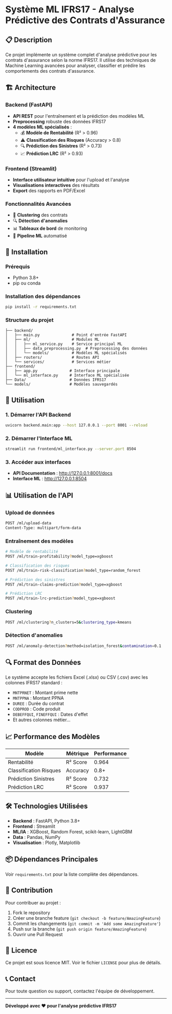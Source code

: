 # Système ML IFRS17 - Analyse Prédictive des Contrats d'Assurance

## 📋 Description

Ce projet implémente un système complet d'analyse prédictive pour les contrats d'assurance selon la norme IFRS17. Il utilise des techniques de Machine Learning avancées pour analyser, classifier et prédire les comportements des contrats d'assurance.

## 🏗️ Architecture

### Backend (FastAPI)
- **API REST** pour l'entraînement et la prédiction des modèles ML
- **Preprocessing** robuste des données IFRS17
- **4 modèles ML spécialisés** :
  - 💰 **Modèle de Rentabilité** (R² > 0.96)
  - ⚠️ **Classification des Risques** (Accuracy > 0.8)
  - 🔍 **Prédiction des Sinistres** (R² > 0.73)
  - 📈 **Prédiction LRC** (R² > 0.93)

### Frontend (Streamlit)
- **Interface utilisateur intuitive** pour l'upload et l'analyse
- **Visualisations interactives** des résultats
- **Export** des rapports en PDF/Excel

### Fonctionnalités Avancées
- 🎯 **Clustering** des contrats
- 🔍 **Détection d'anomalies**
- 📊 **Tableaux de bord** de monitoring
- 🔄 **Pipeline ML** automatisé

## 🚀 Installation

### Prérequis
- Python 3.8+
- pip ou conda

### Installation des dépendances
```bash
pip install -r requirements.txt
```

### Structure du projet
```
├── backend/
│   ├── main.py              # Point d'entrée FastAPI
│   ├── ml/                  # Modules ML
│   │   ├── ml_service.py    # Service principal ML
│   │   ├── data_preprocessing.py  # Preprocessing des données
│   │   └── models/          # Modèles ML spécialisés
│   ├── routers/             # Routes API
│   └── services/            # Services métier
├── frontend/
│   ├── app.py              # Interface principale
│   └── ml_interface.py     # Interface ML spécialisée
├── Data/                   # Données IFRS17
└── models/                 # Modèles sauvegardés
```

## 🔧 Utilisation

### 1. Démarrer l'API Backend
```bash
uvicorn backend.main:app --host 127.0.0.1 --port 8001 --reload
```

### 2. Démarrer l'Interface ML
```bash
streamlit run frontend/ml_interface.py --server.port 8504
```

### 3. Accéder aux interfaces
- **API Documentation** : http://127.0.0.1:8001/docs
- **Interface ML** : http://127.0.0.1:8504

## 📊 Utilisation de l'API

### Upload de données
```bash
POST /ml/upload-data
Content-Type: multipart/form-data
```

### Entraînement des modèles
```bash
# Modèle de rentabilité
POST /ml/train-profitability?model_type=xgboost

# Classification des risques
POST /ml/train-risk-classification?model_type=random_forest

# Prédiction des sinistres
POST /ml/train-claims-prediction?model_type=xgboost

# Prédiction LRC
POST /ml/train-lrc-prediction?model_type=xgboost
```

### Clustering
```bash
POST /ml/clustering?n_clusters=5&clustering_type=kmeans
```

### Détection d'anomalies
```bash
POST /ml/anomaly-detection?method=isolation_forest&contamination=0.1
```

## 🔍 Format des Données

Le système accepte les fichiers Excel (.xlsx) ou CSV (.csv) avec les colonnes IFRS17 standard :
- `MNTPRNET` : Montant prime nette
- `MNTPPNA` : Montant PPNA
- `DUREE` : Durée du contrat
- `CODPROD` : Code produit
- `DEBEFFQUI`, `FINEFFQUI` : Dates d'effet
- Et autres colonnes métier...

## 📈 Performance des Modèles

| Modèle | Métrique | Performance |
|--------|----------|-------------|
| Rentabilité | R² Score | 0.964 |
| Classification Risques | Accuracy | 0.8+ |
| Prédiction Sinistres | R² Score | 0.732 |
| Prédiction LRC | R² Score | 0.937 |

## 🛠️ Technologies Utilisées

- **Backend** : FastAPI, Python 3.8+
- **Frontend** : Streamlit
- **ML/IA** : XGBoost, Random Forest, scikit-learn, LightGBM
- **Data** : Pandas, NumPy
- **Visualisation** : Plotly, Matplotlib

## 📦 Dépendances Principales

Voir `requirements.txt` pour la liste complète des dépendances.

## 🤝 Contribution

Pour contribuer au projet :
1. Fork le repository
2. Créer une branche feature (`git checkout -b feature/AmazingFeature`)
3. Commit les changements (`git commit -m 'Add some AmazingFeature'`)
4. Push sur la branche (`git push origin feature/AmazingFeature`)
5. Ouvrir une Pull Request

## 📝 Licence

Ce projet est sous licence MIT. Voir le fichier `LICENSE` pour plus de détails.

## 📞 Contact

Pour toute question ou support, contactez l'équipe de développement.

---

**Développé avec ❤️ pour l'analyse prédictive IFRS17**